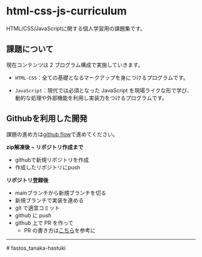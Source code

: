 # html-css-js-curriculum
HTML/CSS/JavaScriptに関する個人学習用の課題集です。

## 課題について

現在コンテンツは 2 プログラム構成で実施していきます。

- `HTML-CSS`：全ての基礎となるマークアップを身につけるプログラムです。

- `JavaScript`：現代では必須となった JavaScript を現場ライクな形で学び、動的な処理や外部機能を利用し実装力をつけるプログラムです。

## Githubを利用した開発

課題の進め方は[github flow](https://atmarkit.itmedia.co.jp/ait/articles/1708/01/news015.html)で進めてください。

**zip解凍後 ~ リポジトリ作成まで**
- githubで新規リポジトリを作成
- 作成したリポジトリにpush

**リポジトリ登録後**
- mainブランチから新規ブランチを切る
- 新規ブランチで実装を進める
- git で適宜コミット
- github に push
- github 上で PR を作って
  - PR の書き方は[こちら](https://hydrakecat.hatenablog.jp/entry/2018/06/30/%E3%83%AC%E3%83%93%E3%83%A5%E3%83%BC%E3%81%97%E3%81%A6%E3%82%82%E3%82%89%E3%81%84%E3%82%84%E3%81%99%E3%81%84PR%E3%81%AE%E6%9B%B8%E3%81%8D%E6%96%B9)を参考に
---
#   f a s t o s _ t a n a k a - h a s t u k i  
 